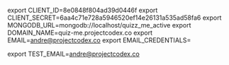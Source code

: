 export CLIENT_ID=8e0848f804ad39d0446f
export CLIENT_SECRET=6aa4c71e728a5946520ef14e26131a535ad58fa6
export MONGODB_URL=mongodb://localhost/quizz_me_active
export DOMAIN_NAME=quiz-me.projectcodex.co
export EMAIL=andre@projectcodex.co
export EMAIL_CREDENTIALS=

export TEST_EMAIL=andre@projectcodex.co
